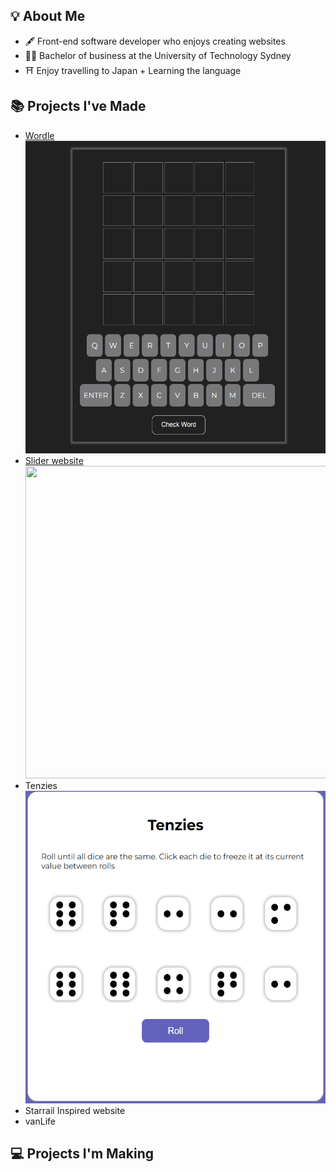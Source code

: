 
## 💡 About Me
- 🖋️ Front-end software developer who enjoys creating websites
- 👨‍🎓 Bachelor of business at the University of Technology Sydney
- ⛩️ Enjoy travelling to Japan + Learning the language

## 📚 Projects I've Made
- [Wordle](https://github.com/AntH117/wordle) <br/> <img src="https://github.com/AntH117/AnthH117/blob/main/Gifs/Wordle.gif" width="500" height="500" />
- [Slider website](https://github.com/AntH117/Slider) <br/> <img src="https://github.com/AntH117/AnthH117/blob/main/Gifs/Slide.gif" width="700" height="500" />
- Tenzies <br/> <img src="https://github.com/AntH117/AnthH117/blob/main/Gifs/Tenzies.gif" width="500" height="500" />
- Starrail Inspired website
- vanLife

## 💻 Projects I'm Making
